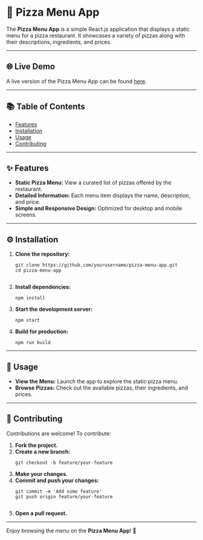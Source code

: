 <h1>🍕 Pizza Menu App</h1>

<p>The <strong>Pizza Menu App</strong> is a simple React.js application that displays a static menu for a pizza restaurant. It showcases a variety of pizzas along with their descriptions, ingredients, and prices.</p>

<hr>

<h2>🌐 Live Demo</h2>

<p>A live version of the Pizza Menu App can be found <a href="https://your-demo-link.com">here</a>. <!-- Replace with actual link if hosted --></p>

<hr>

<h2>📚 Table of Contents</h2>
<ul>
  <li><a href="#features">Features</a></li>
  <li><a href="#installation">Installation</a></li>
  <li><a href="#usage">Usage</a></li>
  <li><a href="#contributing">Contributing</a></li>
</ul>

<hr>

<h2 id="features">✨ Features</h2>
<ul>
  <li><strong>Static Pizza Menu:</strong> View a curated list of pizzas offered by the restaurant.</li>
  <li><strong>Detailed Information:</strong> Each menu item displays the name, description, and price.</li>
  <li><strong>Simple and Responsive Design:</strong> Optimized for desktop and mobile screens.</li>
</ul>

<hr>

<h2 id="installation">⚙️ Installation</h2>
<ol>
  <li><strong>Clone the repository:</strong>
    <pre><code>git clone https://github.com/yourusername/pizza-menu-app.git
cd pizza-menu-app
    </code></pre>
  </li>
  <li><strong>Install dependencies:</strong>
    <pre><code>npm install</code></pre>
  </li>
  <li><strong>Start the development server:</strong>
    <pre><code>npm start</code></pre>
  </li>
  <li><strong>Build for production:</strong>
    <pre><code>npm run build</code></pre>
  </li>
</ol>

<hr>

<h2 id="usage">🚀 Usage</h2>
<ul>
  <li><strong>View the Menu:</strong> Launch the app to explore the static pizza menu.</li>
  <li><strong>Browse Pizzas:</strong> Check out the available pizzas, their ingredients, and prices.</li>
</ul>

<hr>

<h2 id="contributing">🤝 Contributing</h2>
<p>Contributions are welcome! To contribute:</p>
<ol>
  <li><strong>Fork the project.</strong></li>
  <li><strong>Create a new branch:</strong>
    <pre><code>git checkout -b feature/your-feature</code></pre>
  </li>
  <li><strong>Make your changes.</strong></li>
  <li><strong>Commit and push your changes:</strong>
    <pre><code>git commit -m 'Add some feature'
git push origin feature/your-feature
    </code></pre>
  </li>
  <li><strong>Open a pull request.</strong></li>
</ol>

<hr>

<p>Enjoy browsing the menu on the <strong>Pizza Menu App</strong>! 🍕</p>
